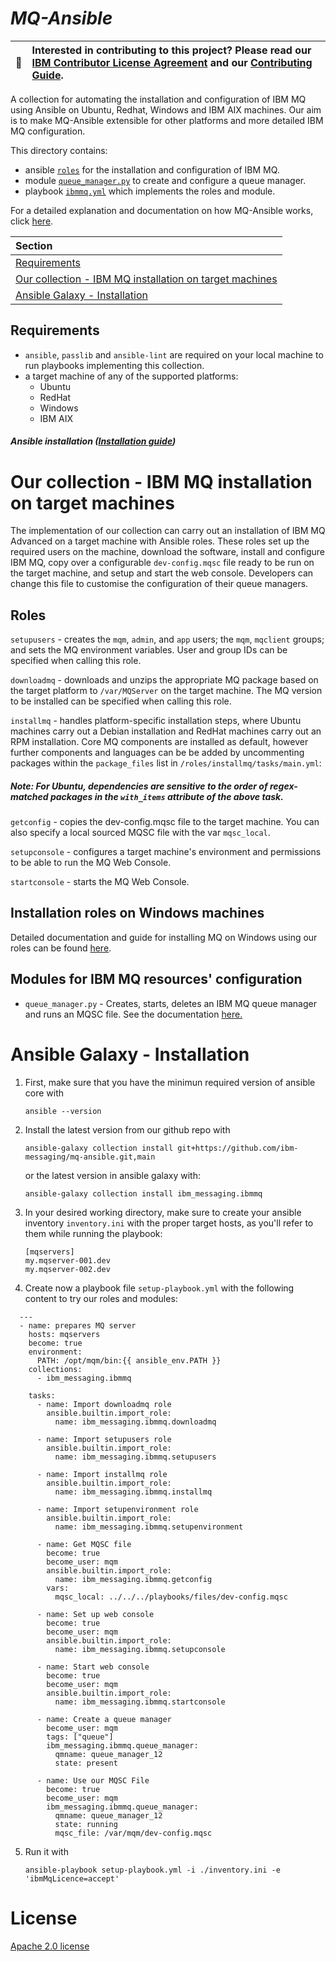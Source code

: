 # *MQ-Ansible*

| :memo:        | Interested in contributing to this project? Please read our [IBM Contributor License Agreement](CLA.md) and our [Contributing Guide](CONTRIBUTING.md).       |
|---------------|:------------------------|

A collection for automating the installation and configuration of IBM MQ using Ansible on Ubuntu, Redhat, Windows and IBM AIX machines. Our aim is to make MQ-Ansible extensible for other platforms and more detailed IBM MQ configuration.

This directory contains:
- ansible [`roles`](https://github.com/ibm-messaging/mq-ansible/tree/main/roles) for the installation and configuration of IBM MQ.
- module [`queue_manager.py`](plugins/modules/queue_manager.py) to create and configure a queue manager.
- playbook [`ibmmq.yml`](playbooks/ibmmq.yml) which implements the roles and module.

For a detailed explanation and documentation on how MQ-Ansible works, click [here](https://github.com/ibm-messaging/mq-ansible/wiki).

| Section |
| :------ |
| [Requirements](https://github.com/ibm-messaging/mq-ansible#requirements) |
| [Our collection - IBM MQ installation on target machines](https://github.com/ibm-messaging/mq-ansible/README-GALAXY.md#our-collection---ibm-mq-installation-on-target-machines) |
| [Ansible Galaxy - Installation](https://github.com/ibm-messaging/mq-ansible/#ansible-galaxy---installation) |

## Requirements

- `ansible`, `passlib` and `ansible-lint` are required on your local machine to run playbooks implementing this collection.
- a target machine of any of the supported platforms:
  - Ubuntu
  - RedHat
  - Windows
  - IBM AIX

 ##### *Ansible* installation ([Installation guide](https://docs.ansible.com/ansible/latest/installation_guide/intro_installation.html))

# Our collection - IBM MQ installation on target machines
The implementation of our collection can carry out an installation of IBM MQ Advanced on a target machine with Ansible roles. These roles set up the required users on the machine, download the software, install and configure IBM MQ, copy over a configurable `dev-config.mqsc` file ready to be run on the target machine, and setup and start the web console. Developers can change this file to customise the configuration of their queue managers. 

## Roles

`setupusers` - creates the `mqm`, `admin`, and `app` users; the `mqm`, `mqclient` groups; and sets the MQ environment variables. User and group IDs can be specified when calling this role. 

`downloadmq` - downloads and unzips the appropriate MQ package based on the target platform to `/var/MQServer` on the target machine. The MQ version to be installed can be specified when calling this role.

`installmq` - handles platform-specific installation steps, where Ubuntu machines carry out a Debian installation and RedHat machines carry out an RPM installation. Core MQ components are installed as default, however further components and languages can be be added by uncommenting packages within the `package_files` list in  `/roles/installmq/tasks/main.yml`:

##### *Note*: For Ubuntu, dependencies are sensitive to the order of regex-matched packages in the `with_items` attribute of the above task. 

`getconfig` - copies the dev-config.mqsc file to the target machine. You can also specify a local sourced MQSC file with the var `mqsc_local`.

`setupconsole` - configures a target machine's environment and permissions to be able to run the MQ Web Console.

`startconsole` - starts the MQ Web Console.

## Installation roles on Windows machines

Detailed documentation and guide for installing MQ on Windows using our roles can be found [here](https://github.com/ibm-messaging/mq-ansible/blob/main/docs/WINSTALL.md).

## Modules for IBM MQ resources' configuration

- `queue_manager.py` - Creates, starts, deletes an IBM MQ queue manager and runs an MQSC file. See the documentation [here.](https://github.com/ibm-messaging/mq-ansible/blob/main/docs/QUEUE_MANAGER.md)

# Ansible Galaxy - Installation

1. First, make sure that you have the minimun required version of ansible core with

    ```
    ansible --version
    ```

2. Install the latest version from our github repo with

    ```
    ansible-galaxy collection install git+https://github.com/ibm-messaging/mq-ansible.git,main
    ```

    or the latest version in ansible galaxy with:

    ```
    ansible-galaxy collection install ibm_messaging.ibmmq      
    ```

3. In your desired working directory, make sure to create your ansible inventory `inventory.ini` with the proper target hosts, as you'll refer to them while running the playbook:

    ```
    [mqservers]
    my.mqserver-001.dev
    my.mqserver-002.dev
    ```
 
4. Create now a playbook file `setup-playbook.yml` with the following content to try our roles and modules:

  ```
    ---
    - name: prepares MQ server
      hosts: mqservers
      become: true
      environment:
        PATH: /opt/mqm/bin:{{ ansible_env.PATH }}
      collections:
        - ibm_messaging.ibmmq

      tasks:
        - name: Import downloadmq role
          ansible.builtin.import_role:
            name: ibm_messaging.ibmmq.downloadmq

        - name: Import setupusers role
          ansible.builtin.import_role:
            name: ibm_messaging.ibmmq.setupusers

        - name: Import installmq role
          ansible.builtin.import_role:
            name: ibm_messaging.ibmmq.installmq

        - name: Import setupenvironment role
          ansible.builtin.import_role:
            name: ibm_messaging.ibmmq.setupenvironment

        - name: Get MQSC file 
          become: true
          become_user: mqm
          ansible.builtin.import_role:
            name: ibm_messaging.ibmmq.getconfig
          vars: 
            mqsc_local: ../../../playbooks/files/dev-config.mqsc
        
        - name: Set up web console
          become: true
          become_user: mqm
          ansible.builtin.import_role:
            name: ibm_messaging.ibmmq.setupconsole

        - name: Start web console 
          become: true
          become_user: mqm
          ansible.builtin.import_role:
            name: ibm_messaging.ibmmq.startconsole

        - name: Create a queue manager
          become_user: mqm
          tags: ["queue"]
          ibm_messaging.ibmmq.queue_manager:
            qmname: queue_manager_12
            state: present

        - name: Use our MQSC File
          become: true
          become_user: mqm
          ibm_messaging.ibmmq.queue_manager:
            qmname: queue_manager_12
            state: running
            mqsc_file: /var/mqm/dev-config.mqsc
  ```

5. Run it with

    ```
    ansible-playbook setup-playbook.yml -i ./inventory.ini -e 'ibmMqLicence=accept'
    ```

# License

[Apache 2.0 license](LICENSE) 
